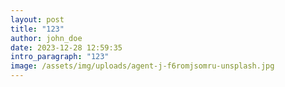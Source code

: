 ```yaml
---
layout: post
title: "123"
author: john_doe
date: 2023-12-28 12:59:35
intro_paragraph: "123"
image: /assets/img/uploads/agent-j-f6romjsomru-unsplash.jpg
---
```

